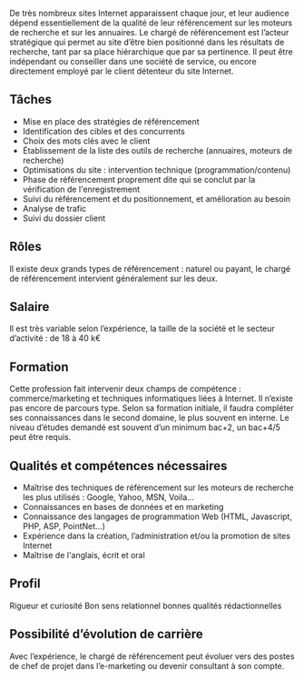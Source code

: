De très nombreux sites Internet apparaissent chaque jour, et leur audience dépend essentiellement de la qualité de leur référencement sur les moteurs de recherche et sur les annuaires. Le chargé de référencement est l’acteur stratégique qui permet au site d’être bien positionné dans les résultats de recherche, tant par sa place hiérarchique que par sa pertinence. Il peut être indépendant ou conseiller dans une société de service, ou encore directement employé par le client détenteur du site Internet.

## Tâches

- Mise en place des stratégies de référencement
- Identification des cibles et des concurrents
- Choix des mots clés avec le client
- Établissement de la liste des outils de recherche (annuaires, moteurs de recherche)
- Optimisations du site : intervention technique (programmation/contenu)
- Phase de référencement proprement dite qui se conclut par la vérification de l'enregistrement
- Suivi du référencement et du positionnement, et amélioration au besoin
- Analyse de trafic
- Suivi du dossier client

## Rôles 

Il existe deux grands types de référencement : naturel ou payant, le chargé de référencement intervient généralement sur les deux.

## Salaire

Il est très variable selon l’expérience, la taille de la société et le secteur d’activité : de 18 à 40 k€

## Formation

Cette profession fait intervenir deux champs de compétence : commerce/marketing et techniques informatiques liées à Internet. Il n’existe pas encore de parcours type. Selon sa formation initiale, il faudra compléter ses connaissances dans le second domaine, le plus souvent en interne. Le niveau d’études demandé est souvent d’un minimum bac+2, un bac+4/5 peut être requis.

## Qualités et compétences nécessaires

- Maîtrise des techniques de référencement sur les moteurs de recherche les plus utilisés : Google, Yahoo, MSN, Voila…
- Connaissances en bases de données et en marketing
- Connaissance des langages de programmation Web (HTML, Javascript, PHP, ASP, PointNet…)
- Expérience dans la création, l’administration et/ou la promotion de sites Internet
- Maîtrise de l'anglais, écrit et oral

## Profil

Rigueur et curiosité
Bon sens relationnel
bonnes qualités rédactionnelles

## Possibilité d’évolution de carrière  

Avec l’expérience, le chargé de référencement peut évoluer vers des postes de chef de projet dans l’e-marketing ou devenir consultant à son compte.
